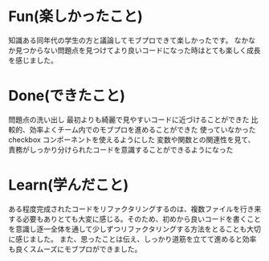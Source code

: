 # Fun(楽しかったこと)

知識ある同年代の学生の方と議論してモブプロできて楽しかったです。
なかなか見つからない問題点を見つけてより良いコードになった時はとても楽しく成長を感じました。

# Done(できたこと)

問題点の洗い出し
最初よりも綺麗で見やすいコードに近づけることができた
比較的、効率よくチーム内でのモブプロを進めることができた
使っていなかった checkbox コンポーネントを使えるようにした
変数や関数との関連性を見て、責務がしっかり分けられたコードを意識することができるようになった

# Learn(学んだこと)

ある程度完成されたコードをリファクタリングするのは、複数ファイルを行き来する必要もありとても大変に感じる。そのため、初めから良いコードを書くことを意識し逐一全体を通して少しずつリファクタリングする方法をとることも大切に感じました。
また、思ったことは伝え、しっかり道筋を立てて進めると効率も良くスムーズにモブプロができました。
